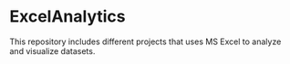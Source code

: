 # ExcelAnalytics
This repository includes different projects that uses MS Excel to analyze and visualize datasets.
